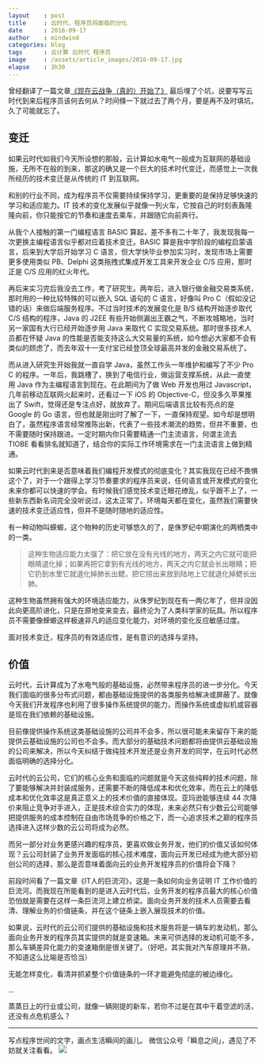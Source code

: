 ```yaml
---
layout    : post
title     : 云时代，程序员将面临的分化
date      : 2016-09-17
author    : mindwind
categories: blog
tags      : 云计算 云时代 程序员
image     : /assets/article_images/2016-09-17.jpg
elapse    : 3h30
---
```



曾经翻译了一篇文章[《现在云战争（真的）开始了》](http://mp.weixin.qq.com/s?__biz=MzAxMTEyOTQ5OQ==&mid=2650610616&idx=1&sn=c31e7f77a639788823a285c0c104dd4e&scene=0) 最后埋了个坑，说要写写云时代到来后程序员该何去何从？时间倏一下就过去了两个月，要是再不及时填坑，久了可能就忘了。


## 变迁
如果云时代如我们今天所设想的那般，云计算如水电气一般成为互联网的基础设施，无所不在般的到来，那这的确又是一个巨大的技术时代变迁，而感觉上一次我所经历的技术变迁是从传统的 IT 到互联网。

和别的行业不同，成为程序员不仅需要持续保持学习，更重要的是保持足够快速的学习和适应能力。IT 技术的变化发展似乎就像一列火车，它按自己的时刻表轰隆隆向前，你只能按它的节奏和速度去乘车，并跟随它向前奔行。

从我个人接触的第一门编程语言 BASIC 算起，差不多有二十年了，我发现我每一次更换主编程语言似乎都对应着技术变迁。BASIC 算是我中学阶段的编程启蒙语言，后来到大学后开始学习 C 语言，但大学快毕业参加实习时，发现市场上需要更多使用类似 PB、Delphi 这类拖拽式集成开发工具来开发企业 C/S 应用，那时正是 C/S 应用的红火年代。

再后来实习完后我没去工作，考了研究生。两年后，进入银行做金融交易类系统，那时用的一种比较特殊的可以嵌入 SQL 语句的 C 语言，好像叫 Pro C（假如没记错的话）来做后端服务程序。不过当时技术的发展变化是 B/S 结构开始逐步取代 C/S 结构的程序，Java 的 J2EE 有些开始侧漏出王霸之气，不断攻城略地，当时另一家国有大行已经开始逐步用 Java 来取代 C 实现交易系统。那时很多技术人员都在怀疑 Java 的性能是否能支持这么大交易量的系统，如今想必大家都不会有类似的顾虑了，而去年双十一支付宝已经登顶全球最高并发的金融交易系统了。

而从进入研究生开始我就一直自学 Java，虽然工作头一年维护和编写了不少 Pro C 的程序。一年后，我跳槽了，换到了电信行业，做运营支撑系统，从此一直使用 Java 作为主编程语言到现在。在此期间为了做 Web 开发也用过 Javascript，几年前移动互联网火起来时，还看过一下 iOS 的 Objective-C，但没多久苹果推出了 Swift，觉得还是专注点好，就放弃了。期间后端语言比较有亮点的是 Google 的 Go 语言，但也就是刚出时了解了一下，一直保持观望。如今却是想明白了，虽然程序语言经常推陈出新，代表了一些技术潮流的趋势，但并不重要，也不需要随时保持跟进。一定时期内你只需要精通一门主流语言，何谓主流去 TIOBE 看看排名就知道了，结合你的实际工作环境需求在一门主流语言上做到精通。

如果云时代到来是否意味着我们编程开发模式的彻底变化？其实我现在已经不畏惧这个了，对于一个跟得上学习节奏要求的程序员来说，任何语言或开发模式的变化未来你都可以快速的学会。有时候我们感觉技术变迁眼花缭乱，似乎跟不上了，一些新东西新名词完全没听说过，这太正常了。环境每天都在变化，虽然我们需要快速的技术变迁适应性，但并不是随时随地的适应性。

有一种动物叫蝾螈，这个物种的历史可够悠久的了，是侏罗纪中期演化的两栖类中的一类。

  > 这种生物适应能力太强了：把它放在没有光线的地方，两天之内它就可能把眼睛退化掉；如果再把它拿到有光线的地方，两天之内它就会长出眼睛；把它扔到水里它就退化掉肺长出鳃，把它捞出来放到陆地上它就退化掉鳃长出肺。

这种生物虽然拥有强大的环境适应能力，从侏罗纪到现在有一两亿年了，但并没因此向更高阶进化，只是在原地变来变去，最终沦为了人类科学家的玩具。所以程序员不需要像蝾螈这样极速非凡的适应变化能力，对环境的变化反应敏感过度。

面对技术变迁，程序员的有效适应性，是有意识的选择与坚持。


## 价值
云时代，云计算成为了水电气般的基础设施，必然带来程序员的进一步分化。今天我们面临的很多分布式问题，都由基础设施提供的各类服务给解决或屏蔽了。就像今天我们开发程序也利用了很多操作系统提供的能力，而操作系统或虚拟机或容器是现在我们依赖的基础设施。

目前像提供操作系统这类基础设施的公司并不会多，所以很可能未来留存下来的能提供云基础设施的公司也不会多。而大部分的基础技术问题都将由提供云基础设施的公司来解决，所以今天纠结于做纯技术开发还是业务开发的同学，在云时代必然面临明确的选择分化。

云时代的云公司，它们的核心业务和面临的问题就是今天这些纯粹的技术问题，除了要能够解决并封装成服务，还需要不断的降低成本和优化效率，而在云上的降低成本和优化效率这是真正意义上的技术价值的直接体现。亚玛逊能够连续 44 次降价来阻止竞争对手进入，正是技术综合实力的体现，未来必然只有少数云公司能够把提供服务的成本控制在自由市场竞争的价格之下，而一心追求技术之巅的程序员选择进入这样少数的云公司将成为必然。

而另一部分对业务更感兴趣的程序员，更喜欢做业务开发，他们的价值又该如何体现？云公司封装了业务开发面临的核心技术难度，面向云开发已经成为绝大部分初创公司的选择，那么是否意味着面向云的业务开发程序员的价值将会下降？

前段时间看了一篇文章《IT人的巨流河》，这是一条如何向业务证明 IT 工作价值的巨流河。而我现在所能看到的是进入云时代后，业务开发的程序员最大的核心价值恐怕就是需要在这样一条巨流河上建立桥梁。面向业务开发的技术人员需要去看清、理解业务的价值链条，并在这个链条上嵌入展现技术的价值。

如果说，云时代的云公司们提供的基础设施和技术服务将是一辆车的发动机，那么面向业务开发的程序员其实提供的就是变速箱。未来可供选择的发动机可能不多，那么车辆差异化能力的变速箱倒是很关键了。（好吧，其实我对汽车原理并不熟，不知道这么比喻是否恰当）

无能怎样变化，看清并抓紧整个价值链条的一环才能避免彻底的被边缘化。

...

蒸蒸日上的行业或公司，就像一辆刚提的新车，若你不过是在其中干着空滤的活，还没有点危机感么？


---
写点程序世间的文字，画点生活瞬间的画儿。
微信公众号「瞬息之间」，遇见了不妨就关注看看。
![](/assets/images/qrcode_wechat_avatar.jpg)
